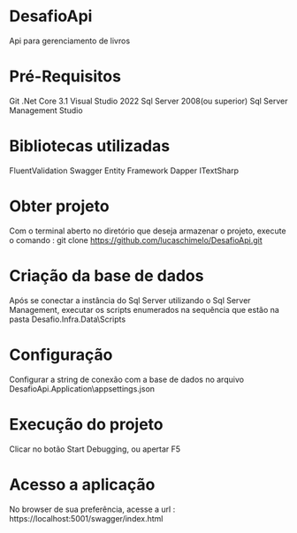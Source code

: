 # DesafioApi
Api para gerenciamento de livros

# Pré-Requisitos
Git
.Net Core 3.1
Visual Studio 2022
Sql Server 2008(ou superior)
Sql Server Management Studio

# Bibliotecas utilizadas
FluentValidation
Swagger
Entity Framework
Dapper
ITextSharp

# Obter projeto
Com o terminal aberto no diretório que deseja armazenar o projeto, execute o comando : git clone https://github.com/lucaschimelo/DesafioApi.git

# Criação da base de dados
Após se conectar a instância do Sql Server utilizando o Sql Server Management, executar os scripts enumerados na sequência que estão na pasta Desafio.Infra.Data\Scripts

# Configuração
Configurar a string de conexão com a base de dados no arquivo DesafioApi.Application\appsettings.json

# Execução do projeto
Clicar no botão Start Debugging, ou apertar F5

# Acesso a aplicação
No browser de sua preferência, acesse a url : https://localhost:5001/swagger/index.html
